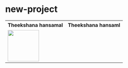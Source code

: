 # new-project
<table><tr><th>Theekshana hansamal</th><th>Theekshana hansaml</th></tr><tr><td><a href="https://github.com/Theekshanahansamal2007/theekshana-hansamal.git"><img src="https://i.ibb.co/vJ8x3gy/Snapchat-740802245.jpg" width="100"
